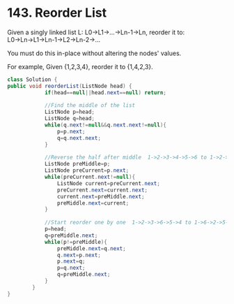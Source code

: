 # 143. Reorder List
Given a singly linked list L: L0→L1→…→Ln-1→Ln,
reorder it to: L0→Ln→L1→Ln-1→L2→Ln-2→…

You must do this in-place without altering the nodes' values.

For example,
Given {1,2,3,4}, reorder it to {1,4,2,3}.

```java
class Solution {
public void reorderList(ListNode head) {
            if(head==null||head.next==null) return;
            
            //Find the middle of the list
            ListNode p=head;
            ListNode q=head;
            while(q.next!=null&&q.next.next!=null){ 
                p=p.next;
                q=q.next.next;
            }
            
            //Reverse the half after middle  1->2->3->4->5->6 to 1->2->3->6->5->4
            ListNode preMiddle=p;
            ListNode preCurrent=p.next;
            while(preCurrent.next!=null){
                ListNode current=preCurrent.next;
                preCurrent.next=current.next;
                current.next=preMiddle.next;
                preMiddle.next=current;
            }
            
            //Start reorder one by one  1->2->3->6->5->4 to 1->6->2->5->3->4
            p=head;
            q=preMiddle.next;
            while(p!=preMiddle){
                preMiddle.next=q.next;
                q.next=p.next;
                p.next=q;
                p=q.next;
                q=preMiddle.next;
            }
        }
}
```

